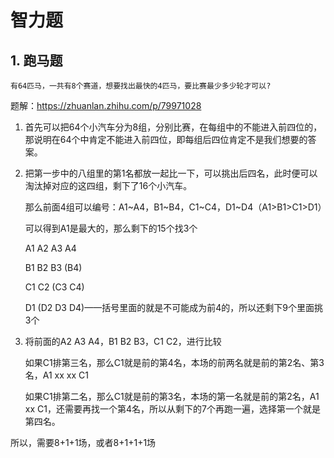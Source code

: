 # 智力题

## 1. 跑马题

```text
有64匹马，一共有8个赛道，想要找出最快的4匹马，要比赛最少多少轮才可以?
```

题解：https://zhuanlan.zhihu.com/p/79971028

1. 首先可以把64个小汽车分为8组，分别比赛，在每组中的不能进入前四位的，那说明在64个中肯定不能进入前四位，即每组后四位肯定不是我们想要的答案。

2. 把第一步中的八组里的第1名都放一起比一下，可以挑出后四名，此时便可以淘汰掉对应的这四组，剩下了16个小汽车。

   那么前面4组可以编号：A1~A4，B1~B4，C1~C4，D1~D4（A1>B1>C1>D1）

   可以得到A1是最大的，那么剩下的15个找3个

   A1 A2 A3 A4

   B1 B2 B3 (B4)

   C1 C2 (C3 C4)

   D1 (D2 D3 D4)——括号里面的就是不可能成为前4的，所以还剩下9个里面挑3个

3. 将前面的A2 A3 A4，B1 B2 B3，C1 C2，进行比较

   如果C1排第三名，那么C1就是前的第4名，本场的前两名就是前的第2名、第3名，A1 xx xx C1

   如果C1排第二名，那么C1就是前的第3名，本场的第一名就是前的第2名，A1 xx C1，还需要再找一个第4名，所以从剩下的7个再跑一遍，选择第一个就是第四名。

所以，需要8+1+1场，或者8+1+1+1场
